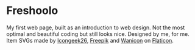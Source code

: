 # Freshoolo

My first web page, built as an introduction to web design. Not the most optimal and beautiful coding but still looks nice. Designed by me, for me. Item SVGs made by [Icongeek26](https://www.flaticon.com/authors/icongeek26), [Freepik](https://www.flaticon.com/authors/freepik) and [Wanicon](https://www.flaticon.com/authors/wanicon) on [Flaticon](https://www.flaticon.com/).
